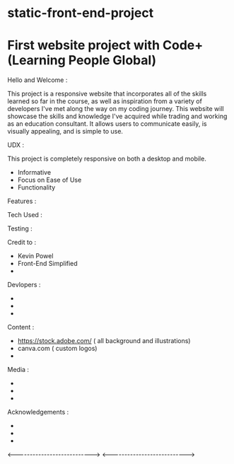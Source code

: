 # static-front-end-project
<h1> First website project with Code+ (Learning People Global) </h1>

Hello and Welcome :

This project is a responsive website that incorporates all of the skills learned so far in the course, as well as inspiration from a variety of developers I've met along the way on my coding journey. This website will showcase the skills and knowledge I've acquired while trading and working as an education consultant. It allows users to communicate easily, is visually appealing, and is simple to use.


UDX :

This project is completely responsive on both a desktop and mobile.

- Informative
- Focus on Ease of Use
- Functionality

Features :





Tech Used :





Testing :





Credit to :
- Kevin Powel
- Front-End Simplified
-

Devlopers :

-
-
-

Content :

- https://stock.adobe.com/ ( all background and illustrations)
- canva.com ( custom logos)
-

Media : 

-
-
-

Acknowledgements :

-
-
-

<--------------------------->
<--------------------------->
